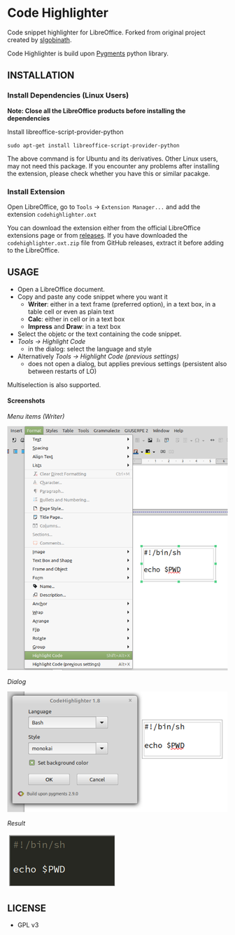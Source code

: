 # Code Highlighter
Code snippet highlighter for LibreOffice. Forked from original project created by [slgobinath](https://github.com/slgobinath/libreoffice-code-highlighter). 

Code Highlighter is build upon [Pygments](https://pygments.org/) python library. 

## INSTALLATION

### Install Dependencies (Linux Users)
**Note: Close all the LibreOffice products before installing the dependencies**

Install libreoffice-script-provider-python
```
sudo apt-get install libreoffice-script-provider-python
```
The above command is for Ubuntu and its derivatives. Other Linux users, may not need this package.
If you encounter any problems after installing the extension, please check whether you have this or similar pacakge.

### Install Extension
Open LibreOffice, go to `Tools` -> `Extension Manager...` and add the extension `codehighlighter.oxt`

You can download the extension either from the official LibreOffice extensions page or from [releases](https://github.com/jmzambon/libreoffice-code-highlighter/releases).
If you have downloaded the `codehighlighter.oxt.zip` file from GitHub releases, extract it before adding to the LibreOffice.

## USAGE
- Open a LibreOffice document.
- Copy and paste any code snippet where you want it
  - **Writer**: either in a text frame (preferred option), in a text box, in a table cell or even as plain text
  - **Calc**: either in  cell or in a text box
  - **Impress** and **Draw**: in a text box
- Select the objetc or the text containing the code snippet.
- *Tools -> Highlight Code*
  - in the dialog: select the language and style
- Alternatively *Tools -> Highlight Code (previous settings)*
  - does not open a dialog, but applies previous settings (persistent also between restarts of LO)

Multiselection is also supported.

#### Screenshots
*Menu items (Writer)*

![Menu](screenshots/code-highlighter-menu.png?raw=true "Menu")

*Dialog*

![Dialog](screenshots/code-highlighter-dialog.png?raw=true "Dialog")

*Result*

![Result](screenshots/code-highlighter-result.png?raw=true "Result")

## LICENSE
 - GPL v3
